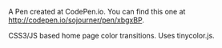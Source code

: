 A Pen created at CodePen.io. You can find this one at http://codepen.io/sojourner/pen/xbgxBP.

 CSS3/JS based home page color transitions. Uses tinycolor.js.